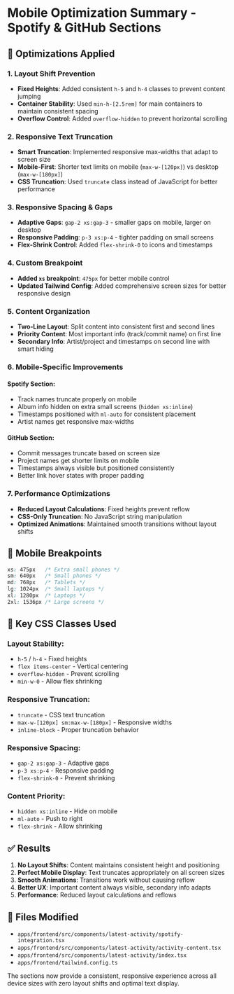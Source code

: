 # Mobile Optimization Summary - Spotify & GitHub Sections

## 🎯 **Optimizations Applied**

### **1. Layout Shift Prevention**
- **Fixed Heights**: Added consistent `h-5` and `h-4` classes to prevent content jumping
- **Container Stability**: Used `min-h-[2.5rem]` for main containers to maintain consistent spacing
- **Overflow Control**: Added `overflow-hidden` to prevent horizontal scrolling

### **2. Responsive Text Truncation**
- **Smart Truncation**: Implemented responsive max-widths that adapt to screen size
- **Mobile-First**: Shorter text limits on mobile (`max-w-[120px]`) vs desktop (`max-w-[180px]`)
- **CSS Truncation**: Used `truncate` class instead of JavaScript for better performance

### **3. Responsive Spacing & Gaps**
- **Adaptive Gaps**: `gap-2 xs:gap-3` - smaller gaps on mobile, larger on desktop
- **Responsive Padding**: `p-3 xs:p-4` - tighter padding on small screens
- **Flex-Shrink Control**: Added `flex-shrink-0` to icons and timestamps

### **4. Custom Breakpoint**
- **Added `xs` breakpoint**: `475px` for better mobile control
- **Updated Tailwind Config**: Added comprehensive screen sizes for better responsive design

### **5. Content Organization**
- **Two-Line Layout**: Split content into consistent first and second lines
- **Priority Content**: Most important info (track/commit name) on first line
- **Secondary Info**: Artist/project and timestamps on second line with smart hiding

### **6. Mobile-Specific Improvements**

#### **Spotify Section:**
- Track names truncate properly on mobile
- Album info hidden on extra small screens (`hidden xs:inline`)
- Timestamps positioned with `ml-auto` for consistent placement
- Artist names get responsive max-widths

#### **GitHub Section:**
- Commit messages truncate based on screen size
- Project names get shorter limits on mobile
- Timestamps always visible but positioned consistently
- Better link hover states with proper padding

### **7. Performance Optimizations**
- **Reduced Layout Calculations**: Fixed heights prevent reflow
- **CSS-Only Truncation**: No JavaScript string manipulation
- **Optimized Animations**: Maintained smooth transitions without layout shifts

## 📱 **Mobile Breakpoints**

```css
xs: 475px   /* Extra small phones */
sm: 640px   /* Small phones */
md: 768px   /* Tablets */
lg: 1024px  /* Small laptops */
xl: 1280px  /* Laptops */
2xl: 1536px /* Large screens */
```

## 🎨 **Key CSS Classes Used**

### **Layout Stability:**
- `h-5` / `h-4` - Fixed heights
- `flex items-center` - Vertical centering
- `overflow-hidden` - Prevent scrolling
- `min-w-0` - Allow flex shrinking

### **Responsive Truncation:**
- `truncate` - CSS text truncation
- `max-w-[120px] sm:max-w-[180px]` - Responsive widths
- `inline-block` - Proper truncation behavior

### **Responsive Spacing:**
- `gap-2 xs:gap-3` - Adaptive gaps
- `p-3 xs:p-4` - Responsive padding
- `flex-shrink-0` - Prevent shrinking

### **Content Priority:**
- `hidden xs:inline` - Hide on mobile
- `ml-auto` - Push to right
- `flex-shrink` - Allow shrinking

## ✅ **Results**

1. **No Layout Shifts**: Content maintains consistent height and positioning
2. **Perfect Mobile Display**: Text truncates appropriately on all screen sizes
3. **Smooth Animations**: Transitions work without causing reflow
4. **Better UX**: Important content always visible, secondary info adapts
5. **Performance**: Reduced layout calculations and reflows

## 🔧 **Files Modified**

- `apps/frontend/src/components/latest-activity/spotify-integration.tsx`
- `apps/frontend/src/components/latest-activity/activity-content.tsx`
- `apps/frontend/src/components/latest-activity/index.tsx`
- `apps/frontend/tailwind.config.ts`

The sections now provide a consistent, responsive experience across all device sizes with zero layout shifts and optimal text display.
